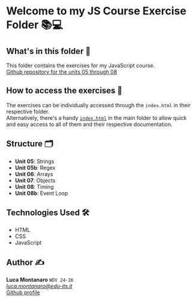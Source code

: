 # Welcome to my JS Course Exercise Folder 📚💻

## What's in this folder 📂

This folder contains the exercises for my JavaScript course.  
[Github repository for the units 05 through 08](https://github.com/LucaM0nt/montanaro-luca-units-05-08)

## How to access the exercises 🚀

The exercises can be individually accessed through the `index.html` in their respective folder.  
Alternatively, there's a handy [`index.html`](./index.html) in the main folder to allow quick and easy access to all of them and their respective documentation.

## Structure 🗂️

- **Unit 05**: Strings
- **Unit 05b**: Regex
- **Unit 06**: Arrays
- **Unit 07**: Objects
- **Unit 08**: Timing
- **Unit 08b**: Event Loop

## Technologies Used 🛠️

- HTML
- CSS
- JavaScript

## Author ✍️

**Luca Montanaro** `WDV 24-26`  
*luca.montanaro@edu-its.it*  
[Github profile](https://github.com/LucaM0nt)
